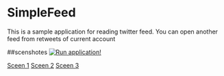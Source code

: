 # SimpleFeed

This is a sample application for reading twitter feed. You can open another feed from retweets of current account


##scenshotes
[![Run application!](http://dropinlocal.com/wp-content/uploads/2014/07/play-icon.png)](https://appetize.io/embed/jqm3afjy275pzdjnhj6hjrtudm?device=iphone6&scale=100&autoplay=true&orientation=portrait&deviceColor=black)

[Sceen 1](http://cdn.latyntsev.info/gh/simplefeed/screen1.png)
[Sceen 2](http://cdn.latyntsev.info/gh/simplefeed/screen2.png)
[Sceen 3](http://cdn.latyntsev.info/gh/simplefeed/screen3.png)
